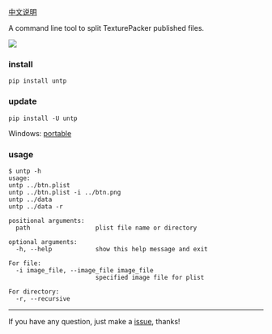 [中文说明](http://blog.justbilt.com/2016/10/29/untp-2/)

A command line tool to split TexturePacker published files.

![][1]

### install

`pip install untp`

### update

`pip install -U untp`

Windows: [portable](http://7xnfpc.com1.z0.glb.clouddn.com/untp-1.1.5.zip)

### usage
```
$ untp -h
usage:
untp ../btn.plist
untp ../btn.plist -i ../btn.png
untp ../data
untp ../data -r

positional arguments:
  path                  plist file name or directory

optional arguments:
  -h, --help            show this help message and exit

For file:
  -i image_file, --image_file image_file
                        specified image file for plist

For directory:
  -r, --recursive
```


---

If you have any question, just make a [issue](https://github.com/justbilt/untp/issues), thanks!


[1]: /screenshot/mac.png
